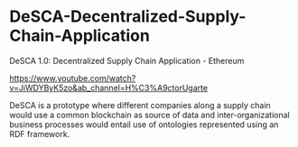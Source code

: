 # DeSCA-Decentralized-Supply-Chain-Application
DeSCA 1.0: Decentralized Supply Chain Application - Ethereum 

https://www.youtube.com/watch?v=JiWDYByK5zo&ab_channel=H%C3%A9ctorUgarte

DeSCA is a prototype where different companies along a supply chain would use a common blockchain as source of data and inter-organizational business processes would entail use of ontologies represented using an RDF framework.
